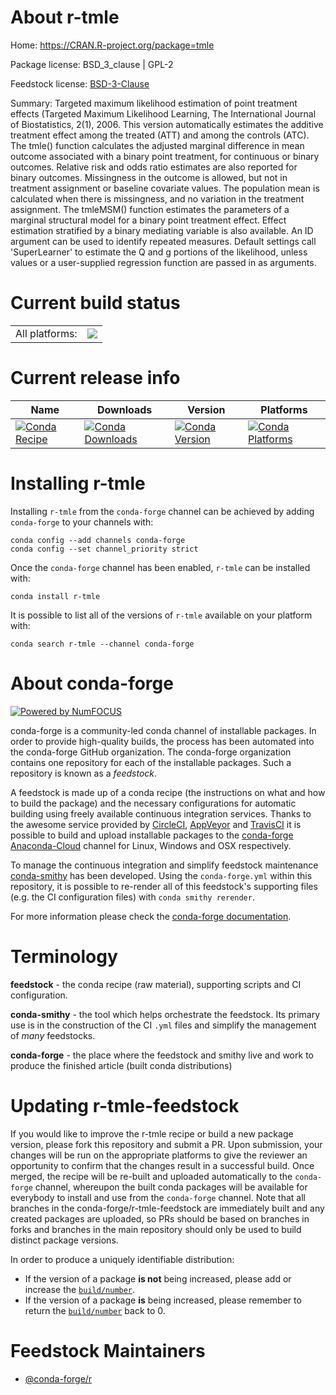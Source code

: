 About r-tmle
============

Home: https://CRAN.R-project.org/package=tmle

Package license: BSD_3_clause | GPL-2

Feedstock license: [BSD-3-Clause](https://github.com/conda-forge/r-tmle-feedstock/blob/master/LICENSE.txt)

Summary: Targeted maximum likelihood estimation of point treatment effects (Targeted Maximum Likelihood Learning, The International Journal of Biostatistics, 2(1), 2006.  This version automatically estimates the additive treatment effect among the treated (ATT) and among the controls (ATC).  The tmle() function calculates the adjusted marginal difference in mean outcome associated with a binary point treatment, for continuous or binary outcomes.  Relative risk and odds ratio estimates are also reported for binary outcomes. Missingness in the outcome is allowed, but not in treatment assignment or baseline covariate values.  The population mean is calculated when there is missingness, and no variation in the treatment assignment. The tmleMSM() function estimates the parameters of a marginal structural model for a binary point treatment effect. Effect estimation stratified by a binary mediating variable is also available. An ID argument can be used to identify repeated measures. Default settings call 'SuperLearner' to estimate the Q and g portions of the likelihood, unless values or a user-supplied regression function are passed in as arguments.

Current build status
====================


<table><tr><td>All platforms:</td>
    <td>
      <a href="https://dev.azure.com/conda-forge/feedstock-builds/_build/latest?definitionId=2291&branchName=master">
        <img src="https://dev.azure.com/conda-forge/feedstock-builds/_apis/build/status/r-tmle-feedstock?branchName=master">
      </a>
    </td>
  </tr>
</table>

Current release info
====================

| Name | Downloads | Version | Platforms |
| --- | --- | --- | --- |
| [![Conda Recipe](https://img.shields.io/badge/recipe-r--tmle-green.svg)](https://anaconda.org/conda-forge/r-tmle) | [![Conda Downloads](https://img.shields.io/conda/dn/conda-forge/r-tmle.svg)](https://anaconda.org/conda-forge/r-tmle) | [![Conda Version](https://img.shields.io/conda/vn/conda-forge/r-tmle.svg)](https://anaconda.org/conda-forge/r-tmle) | [![Conda Platforms](https://img.shields.io/conda/pn/conda-forge/r-tmle.svg)](https://anaconda.org/conda-forge/r-tmle) |

Installing r-tmle
=================

Installing `r-tmle` from the `conda-forge` channel can be achieved by adding `conda-forge` to your channels with:

```
conda config --add channels conda-forge
conda config --set channel_priority strict
```

Once the `conda-forge` channel has been enabled, `r-tmle` can be installed with:

```
conda install r-tmle
```

It is possible to list all of the versions of `r-tmle` available on your platform with:

```
conda search r-tmle --channel conda-forge
```


About conda-forge
=================

[![Powered by NumFOCUS](https://img.shields.io/badge/powered%20by-NumFOCUS-orange.svg?style=flat&colorA=E1523D&colorB=007D8A)](http://numfocus.org)

conda-forge is a community-led conda channel of installable packages.
In order to provide high-quality builds, the process has been automated into the
conda-forge GitHub organization. The conda-forge organization contains one repository
for each of the installable packages. Such a repository is known as a *feedstock*.

A feedstock is made up of a conda recipe (the instructions on what and how to build
the package) and the necessary configurations for automatic building using freely
available continuous integration services. Thanks to the awesome service provided by
[CircleCI](https://circleci.com/), [AppVeyor](https://www.appveyor.com/)
and [TravisCI](https://travis-ci.com/) it is possible to build and upload installable
packages to the [conda-forge](https://anaconda.org/conda-forge)
[Anaconda-Cloud](https://anaconda.org/) channel for Linux, Windows and OSX respectively.

To manage the continuous integration and simplify feedstock maintenance
[conda-smithy](https://github.com/conda-forge/conda-smithy) has been developed.
Using the ``conda-forge.yml`` within this repository, it is possible to re-render all of
this feedstock's supporting files (e.g. the CI configuration files) with ``conda smithy rerender``.

For more information please check the [conda-forge documentation](https://conda-forge.org/docs/).

Terminology
===========

**feedstock** - the conda recipe (raw material), supporting scripts and CI configuration.

**conda-smithy** - the tool which helps orchestrate the feedstock.
                   Its primary use is in the construction of the CI ``.yml`` files
                   and simplify the management of *many* feedstocks.

**conda-forge** - the place where the feedstock and smithy live and work to
                  produce the finished article (built conda distributions)


Updating r-tmle-feedstock
=========================

If you would like to improve the r-tmle recipe or build a new
package version, please fork this repository and submit a PR. Upon submission,
your changes will be run on the appropriate platforms to give the reviewer an
opportunity to confirm that the changes result in a successful build. Once
merged, the recipe will be re-built and uploaded automatically to the
`conda-forge` channel, whereupon the built conda packages will be available for
everybody to install and use from the `conda-forge` channel.
Note that all branches in the conda-forge/r-tmle-feedstock are
immediately built and any created packages are uploaded, so PRs should be based
on branches in forks and branches in the main repository should only be used to
build distinct package versions.

In order to produce a uniquely identifiable distribution:
 * If the version of a package **is not** being increased, please add or increase
   the [``build/number``](https://docs.conda.io/projects/conda-build/en/latest/resources/define-metadata.html#build-number-and-string).
 * If the version of a package **is** being increased, please remember to return
   the [``build/number``](https://docs.conda.io/projects/conda-build/en/latest/resources/define-metadata.html#build-number-and-string)
   back to 0.

Feedstock Maintainers
=====================

* [@conda-forge/r](https://github.com/conda-forge/r/)

